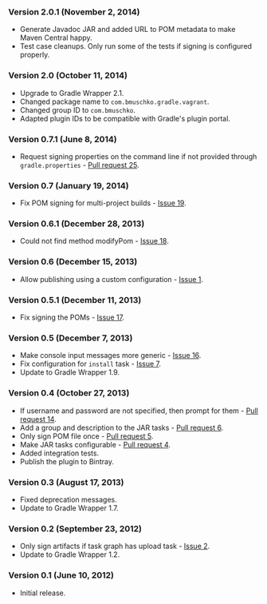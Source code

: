 ### Version 2.0.1 (November 2, 2014)

* Generate Javadoc JAR and added URL to POM metadata to make Maven Central happy.
* Test case cleanups. Only run some of the tests if signing is configured properly.

### Version 2.0 (October 11, 2014)

* Upgrade to Gradle Wrapper 2.1.
* Changed package name to `com.bmuschko.gradle.vagrant`.
* Changed group ID to `com.bmuschko`.
* Adapted plugin IDs to be compatible with Gradle's plugin portal.

### Version 0.7.1 (June 8, 2014)

* Request signing properties on the command line if not provided through `gradle.properties` - [Pull request 25](https://github.com/bmuschko/gradle-nexus-plugin/pull/25).

### Version 0.7 (January 19, 2014)

* Fix POM signing for multi-project builds - [Issue 19](https://github.com/bmuschko/gradle-nexus-plugin/issues/19).

### Version 0.6.1 (December 28, 2013)

* Could not find method modifyPom - [Issue 18](https://github.com/bmuschko/gradle-nexus-plugin/issues/18).

### Version 0.6 (December 15, 2013)

* Allow publishing using a custom configuration - [Issue 1](https://github.com/bmuschko/gradle-nexus-plugin/issues/1).

### Version 0.5.1 (December 11, 2013)

* Fix signing the POMs - [Issue 17](https://github.com/bmuschko/gradle-nexus-plugin/issues/17).

### Version 0.5 (December 7, 2013)

* Make console input messages more generic - [Issue 16](https://github.com/bmuschko/gradle-nexus-plugin/issues/16).
* Fix configuration for `install` task - [Issue 7](https://github.com/bmuschko/gradle-nexus-plugin/issues/7).
* Update to Gradle Wrapper 1.9.

### Version 0.4 (October 27, 2013)

* If username and password are not specified, then prompt for them - [Pull request 14](https://github.com/bmuschko/gradle-nexus-plugin/pull/14).
* Add a group and description to the JAR tasks - [Pull request 6](https://github.com/bmuschko/gradle-nexus-plugin/pull/6).
* Only sign POM file once - [Pull request 5](https://github.com/bmuschko/gradle-nexus-plugin/pull/5).
* Make JAR tasks configurable - [Pull request 4](https://github.com/bmuschko/gradle-nexus-plugin/pull/4).
* Added integration tests.
* Publish the plugin to Bintray.

### Version 0.3 (August 17, 2013)

* Fixed deprecation messages.
* Update to Gradle Wrapper 1.7.

### Version 0.2 (September 23, 2012)

* Only sign artifacts if task graph has upload task - [Issue 2](https://github.com/bmuschko/gradle-nexus-plugin/issues/2).
* Update to Gradle Wrapper 1.2.

### Version 0.1 (June 10, 2012)

* Initial release.